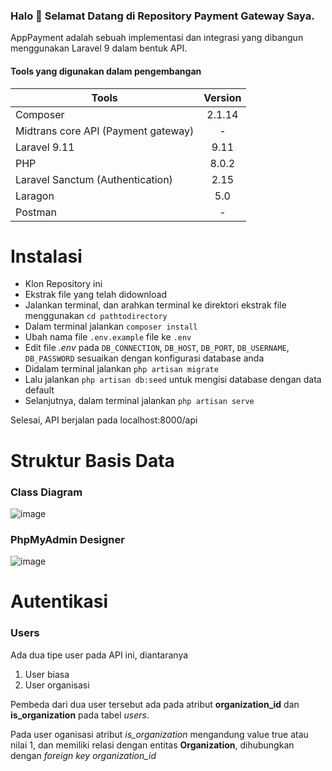 ### Halo 👋 Selamat Datang di Repository Payment Gateway Saya.

AppPayment adalah sebuah implementasi dan integrasi yang dibangun menggunakan Laravel 9 dalam bentuk API.

#### Tools yang digunakan dalam pengembangan

| Tools                                | Version       |
| -------------                        |:-------------:|
| Composer                             | 2.1.14        |
| Midtrans core API (Payment gateway)  | -             |
| Laravel 9.11                         | 9.11          |
| PHP                                  | 8.0.2         |
| Laravel Sanctum (Authentication)     | 2.15          |
| Laragon                              | 5.0           |
| Postman                              | -             | 

# Instalasi
* Klon Repository ini
* Ekstrak file yang telah didownload
* Jalankan terminal, dan arahkan terminal ke direktori ekstrak file menggunakan `cd pathtodirectory`
* Dalam terminal jalankan `composer install`
* Ubah nama file `.env.example` file ke `.env`
* Edit file _.env_ pada `DB_CONNECTION`, `DB_HOST`, `DB_PORT`, `DB_USERNAME`, `DB_PASSWORD` sesuaikan dengan konfigurasi database anda
* Didalam terminal jalankan `php artisan migrate`
* Lalu jalankan `php artisan db:seed` untuk mengisi database dengan data default 
* Selanjutnya, dalam terminal jalankan `php artisan serve`

Selesai, API berjalan pada localhost:8000/api

# Struktur Basis Data
### Class Diagram
![image](https://user-images.githubusercontent.com/11209553/174085557-32412b6e-87a2-4109-ba75-08261216d112.png)

### PhpMyAdmin Designer
![image](https://user-images.githubusercontent.com/11209553/174084240-83e6c535-904e-4f54-96fb-ee85857f6c3d.png)

# Autentikasi
### Users
Ada dua tipe user pada API ini, diantaranya 
1. User biasa
2. User organisasi

Pembeda dari dua user tersebut ada pada atribut **organization_id** dan **is_organization** pada tabel _users_. 

Pada user oganisasi atribut _is_organization_ mengandung value true atau nilai 1, dan memiliki relasi dengan entitas **Organization**, dihubungkan dengan _foreign key organization_id_



